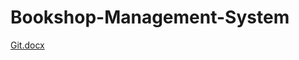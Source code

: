 # Bookshop-Management-System
[Git.docx](https://github.com/Eric9546/Bookshop-Management-System/files/9091341/Git.docx)
